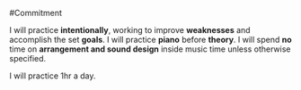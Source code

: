 #Commitment

I will practice **intentionally**, working to improve **weaknesses** and accomplish the set **goals**.
I will practice **piano** before **theory**.
I will spend **no** time on **arrangement and sound design** inside music time unless otherwise specified.

I will practice 1hr a day.